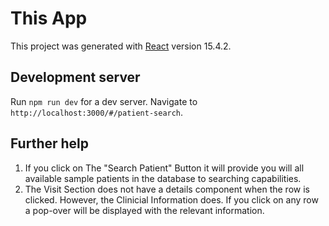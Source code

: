 # This App

This project was generated with [React](https://github.com/facebook/react) version 15.4.2.

## Development server

Run `npm run dev` for a dev server. Navigate to `http://localhost:3000/#/patient-search`.

## Further help

1. If you click on The "Search Patient" Button it will provide you will all available sample patients in the database to searching capabilities.
2. The Visit Section does not have a details component when the row is clicked. However, the Clinicial Information does. If you click on any row a pop-over will be displayed with the relevant information.
